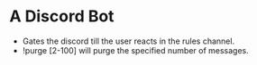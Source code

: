 # A Discord Bot

- Gates the discord till the user reacts in the rules channel.
- !purge [2-100] will purge the specified number of messages.